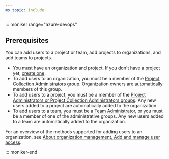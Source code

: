 ```yaml
---
ms.topic: include
---
```



::: moniker range="azure-devops"  

## Prerequisites

You can add users to a project or team, add projects to organizations, and add teams to projects.

* You must have an organization and project. If you don't have a project yet, [create one](/azure/devops/organizations/projects/create-project). 
* To add users to an organization, you must be a member of the [Project Collection Administrators group](/azure/devops/organizations/security/set-project-collection-level-permissions). Organization owners are automatically members of this group.
* To add users to a project, you must be a member of the [Project Administrators or Project Collection Administrators groups](/azure/devops/organizations/security/set-project-collection-level-permissions). Any new users added to a project are automatically added to the organization. 
* To add users to a team, you must be a [Team Administrator](/azure/devops/organizations/settings/add-team-administrator), or you must be a member of one of the administrative groups. Any new users added to a team are automatically added to the organization.

For an overview of the methods supported for adding users to an organization, see [About organization management, Add and manage user access](/azure/devops/organizations/accounts/organization-management#add-users). 

::: moniker-end  